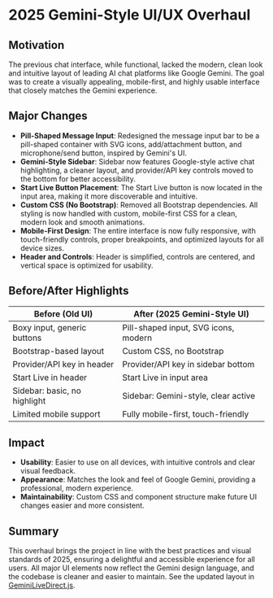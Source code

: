 # 2025 Gemini-Style UI/UX Overhaul

## Motivation

The previous chat interface, while functional, lacked the modern, clean look and intuitive layout of leading AI chat platforms like Google Gemini. The goal was to create a visually appealing, mobile-first, and highly usable interface that closely matches the Gemini experience.

## Major Changes

- **Pill-Shaped Message Input**: Redesigned the message input bar to be a pill-shaped container with SVG icons, add/attachment button, and microphone/send button, inspired by Gemini's UI.
- **Gemini-Style Sidebar**: Sidebar now features Google-style active chat highlighting, a cleaner layout, and provider/API key controls moved to the bottom for better accessibility.
- **Start Live Button Placement**: The Start Live button is now located in the input area, making it more discoverable and intuitive.
- **Custom CSS (No Bootstrap)**: Removed all Bootstrap dependencies. All styling is now handled with custom, mobile-first CSS for a clean, modern look and smooth animations.
- **Mobile-First Design**: The entire interface is now fully responsive, with touch-friendly controls, proper breakpoints, and optimized layouts for all device sizes.
- **Header and Controls**: Header is simplified, controls are centered, and vertical space is optimized for usability.

## Before/After Highlights

| Before (Old UI)                | After (2025 Gemini-Style UI)         |
|--------------------------------|--------------------------------------|
| Boxy input, generic buttons    | Pill-shaped input, SVG icons, modern |
| Bootstrap-based layout         | Custom CSS, no Bootstrap             |
| Provider/API key in header     | Provider/API key in sidebar bottom   |
| Start Live in header           | Start Live in input area             |
| Sidebar: basic, no highlight   | Sidebar: Gemini-style, clear active  |
| Limited mobile support         | Fully mobile-first, touch-friendly   |

## Impact

- **Usability**: Easier to use on all devices, with intuitive controls and clear visual feedback.
- **Appearance**: Matches the look and feel of Google Gemini, providing a professional, modern experience.
- **Maintainability**: Custom CSS and component structure make future UI changes easier and more consistent.

## Summary

This overhaul brings the project in line with the best practices and visual standards of 2025, ensuring a delightful and accessible experience for all users. All major UI elements now reflect the Gemini design language, and the codebase is cleaner and easier to maintain. 
See the updated layout in [GeminiLiveDirect.js](../frontend/src/components/GeminiLiveDirect.js).
